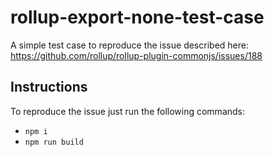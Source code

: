 # rollup-export-none-test-case

A simple test case to reproduce the issue described here: https://github.com/rollup/rollup-plugin-commonjs/issues/188

## Instructions

To reproduce the issue just run the following commands:

- `npm i`
- `npm run build`
